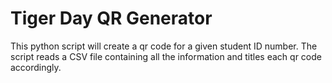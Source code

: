 # Tiger Day QR Generator
This python script will create a qr code for a given student ID number. The script reads a CSV file containing all the information and titles each qr code accordingly.
